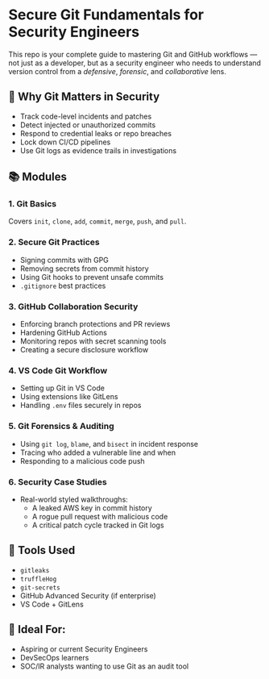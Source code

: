 # Secure Git Fundamentals for Security Engineers

This repo is your complete guide to mastering Git and GitHub workflows — not just as a developer, but as a security engineer who needs to understand version control from a *defensive*, *forensic*, and *collaborative* lens.

## 🔐 Why Git Matters in Security

- Track code-level incidents and patches
- Detect injected or unauthorized commits
- Respond to credential leaks or repo breaches
- Lock down CI/CD pipelines
- Use Git logs as evidence trails in investigations

## 📚 Modules

### 1. Git Basics
Covers `init`, `clone`, `add`, `commit`, `merge`, `push`, and `pull`.

### 2. Secure Git Practices
- Signing commits with GPG
- Removing secrets from commit history
- Using Git hooks to prevent unsafe commits
- `.gitignore` best practices

### 3. GitHub Collaboration Security
- Enforcing branch protections and PR reviews
- Hardening GitHub Actions
- Monitoring repos with secret scanning tools
- Creating a secure disclosure workflow

### 4. VS Code Git Workflow
- Setting up Git in VS Code
- Using extensions like GitLens
- Handling `.env` files securely in repos

### 5. Git Forensics & Auditing
- Using `git log`, `blame`, and `bisect` in incident response
- Tracing who added a vulnerable line and when
- Responding to a malicious code push

### 6. Security Case Studies
- Real-world styled walkthroughs:
  - A leaked AWS key in commit history
  - A rogue pull request with malicious code
  - A critical patch cycle tracked in Git logs

## 🧰 Tools Used
- `gitleaks`
- `truffleHog`
- `git-secrets`
- GitHub Advanced Security (if enterprise)
- VS Code + GitLens

## 🚨 Ideal For:
- Aspiring or current Security Engineers
- DevSecOps learners
- SOC/IR analysts wanting to use Git as an audit tool
